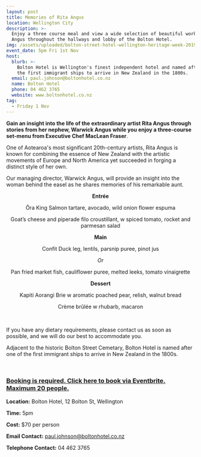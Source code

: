 ```yaml
---
layout: post
title: Memories of Rita Angus
location: Wellington City
description: >-
  Enjoy a three course meal and view a wide selection of beautiful works by Rita
  Angus throughout the hallways and lobby of the Bolton Hotel.
img: /assets/uploaded/bolton-street-hotel-wellington-heritage-week-2019-min.png
event_date: 5pm Fri 1st Nov
host:
  blurb: >-
    Bolton Hotel is Wellington's finest independent hotel and named after one of
    the first immigrant ships to arrive in New Zealand in the 1800s.
  email: paul.johnson@boltonhotel.co.nz
  name: Bolton Hotel
  phone: 04 462 3765
  website: www.boltonhotel.co.nz
tag:
  - Friday 1 Nov
---
```

**Gain an insight into the life of the extraordinary artist Rita Angus through stories from her nephew, Warwick Angus while you enjoy a three-course set-menu from Executive Chef MacLean Fraser**.

One of Aotearoa's most significant 20th-century artists, Rita Angus is known for combining the essence of New Zealand with the artistic movements of Europe and North America yet succeeded in forging a distinct style of her own. 

Our managing director, Warwick Angus, will provide an insight into the woman behind the easel as he shares memories of his remarkable aunt.

**<center>Entrée</center>**

<center>Ōra King Salmon tartare, avocado, wild onion flower espuma

Goat’s cheese and piperade filo croustillant, w spiced tomato, rocket and parmesan salad</center>

**<center>Main</center>**

<center>Confit Duck leg, lentils, parsnip puree, pinot jus</center>

_<center> Or </center>_ 

<center>Pan fried market fish, cauliflower puree, melted leeks, tomato vinaigrette</center>

**<center>Dessert</center>**

<center>Kapiti Aorangi Brie w aromatic poached pear, relish, walnut bread

Crème brûlée w rhubarb, macaron</center>

<br>

If you have any dietary requirements, please contact us as soon as possible, and we will do our best to accommodate you.

Adjacent to the historic Bolton Street Cemetary, Bolton Hotel is named after one of the first immigrant ships to arrive in New Zealand in the 1800s.

<br>

### [**Booking is required. Click here to book via Eventbrite. Maximum 20 people.**](https://www.eventbrite.co.nz/e/memories-of-rita-angus-tickets-66394711369)

**Location:** Bolton Hotel, 12 Bolton St, Wellington

**Time:** 5pm

**Cost:** $70 per person 

**Email Contact:** paul.johnson@boltonhotel.co.nz

**Telephone Contact:** 04 462 3765
